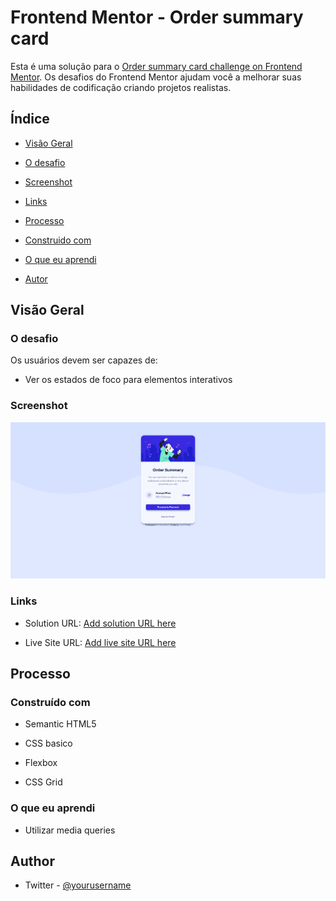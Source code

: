 #  Frontend Mentor - Order summary card

Esta é uma solução para o [Order summary card challenge on Frontend Mentor](https://www.frontendmentor.io/challenges/order-summary-component-QlPmajDUj). Os desafios do Frontend Mentor ajudam você a melhorar suas habilidades de codificação criando projetos realistas.

##  Índice

- [Visão Geral](#visão-geral)

- [O desafio](#o-desafio)

- [Screenshot](#screenshot)

- [Links](#links)

- [Processo](#processo)

- [Construido com](#construido-com)

- [O que eu aprendi](#o=que-eu-aprendi)

- [Autor](#autor)

##  Visão Geral

###  O desafio

Os usuários devem ser capazes de:
- Ver os estados de foco para elementos interativos

###  Screenshot

![print-do-site](images/print-do-site.png)

###  Links

- Solution URL: [Add solution URL here](https://github.com/Larvin-Vinicius/order-summary-component-pratica)

- Live Site URL: [Add live site URL here](https://03oin.csb.app/)

##  Processo

###  Construído com

- Semantic HTML5

- CSS basico

- Flexbox

- CSS Grid

###  O que eu aprendi

- Utilizar media queries 

##  Author

- Twitter - [@yourusername](https://twitter.com/Lrv_s)